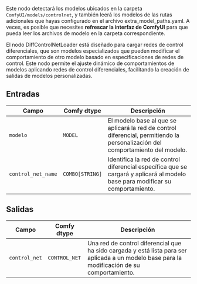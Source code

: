 Este nodo detectará los modelos ubicados en la carpeta `ComfyUI/models/controlnet`,
y también leerá los modelos de las rutas adicionales que hayas configurado en el archivo extra_model_paths.yaml.
A veces, es posible que necesites **refrescar la interfaz de ComfyUI** para que pueda leer los archivos de modelo en la carpeta correspondiente.

El nodo DiffControlNetLoader está diseñado para cargar redes de control diferenciales, que son modelos especializados que pueden modificar el comportamiento de otro modelo basado en especificaciones de redes de control. Este nodo permite el ajuste dinámico de comportamientos de modelos aplicando redes de control diferenciales, facilitando la creación de salidas de modelos personalizadas.

## Entradas

| Campo               | Comfy dtype       | Descripción                                                                                 |
|---------------------|-------------------|---------------------------------------------------------------------------------------------|
| `modelo`             | `MODEL`           | El modelo base al que se aplicará la red de control diferencial, permitiendo la personalización del comportamiento del modelo. |
| `control_net_name`  | `COMBO[STRING]`    | Identifica la red de control diferencial específica que se cargará y aplicará al modelo base para modificar su comportamiento. |

## Salidas

| Campo          | Comfy dtype   | Descripción                                                                   |
|----------------|---------------|-------------------------------------------------------------------------------|
| `control_net`  | `CONTROL_NET` | Una red de control diferencial que ha sido cargada y está lista para ser aplicada a un modelo base para la modificación de su comportamiento. |

